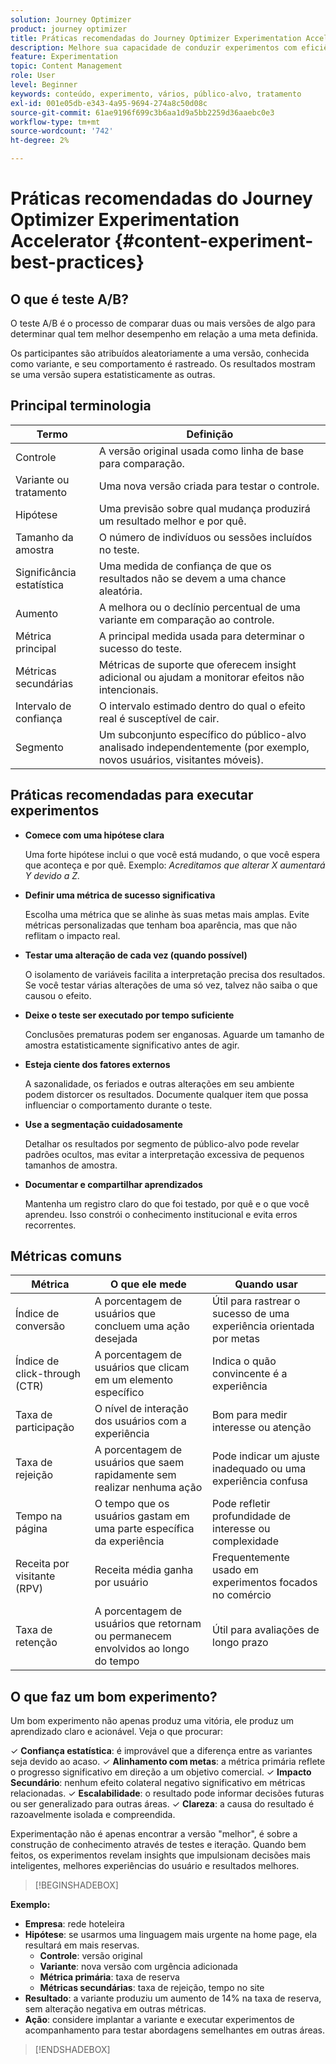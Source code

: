 ```yaml
---
solution: Journey Optimizer
product: journey optimizer
title: Práticas recomendadas do Journey Optimizer Experimentation Accelerator
description: Melhore sua capacidade de conduzir experimentos com eficiência e gerar insights
feature: Experimentation
topic: Content Management
role: User
level: Beginner
keywords: conteúdo, experimento, vários, público-alvo, tratamento
exl-id: 001e05db-e343-4a95-9694-274a8c50d08c
source-git-commit: 61ae9196f699c3b6aa1d9a5bb2259d36aaebc0e3
workflow-type: tm+mt
source-wordcount: '742'
ht-degree: 2%

---
```


# Práticas recomendadas do Journey Optimizer Experimentation Accelerator {#content-experiment-best-practices}

## O que é teste A/B?

O teste A/B é o processo de comparar duas ou mais versões de algo para determinar qual tem melhor desempenho em relação a uma meta definida.

Os participantes são atribuídos aleatoriamente a uma versão, conhecida como variante, e seu comportamento é rastreado. Os resultados mostram se uma versão supera estatisticamente as outras.

## Principal terminologia

| Termo | Definição |
|-|-|
| Controle | A versão original usada como linha de base para comparação. |
| Variante ou tratamento | Uma nova versão criada para testar o controle. |
| Hipótese | Uma previsão sobre qual mudança produzirá um resultado melhor e por quê. |
| Tamanho da amostra | O número de indivíduos ou sessões incluídos no teste. |
| Significância estatística | Uma medida de confiança de que os resultados não se devem a uma chance aleatória. |
| Aumento | A melhora ou o declínio percentual de uma variante em comparação ao controle. |
| Métrica principal | A principal medida usada para determinar o sucesso do teste. |
| Métricas secundárias | Métricas de suporte que oferecem insight adicional ou ajudam a monitorar efeitos não intencionais. |
| Intervalo de confiança | O intervalo estimado dentro do qual o efeito real é susceptível de cair. |
| Segmento | Um subconjunto específico do público-alvo analisado independentemente (por exemplo, novos usuários, visitantes móveis). |

## Práticas recomendadas para executar experimentos

* **Comece com uma hipótese clara**

  Uma forte hipótese inclui o que você está mudando, o que você espera que aconteça e por quê.
Exemplo: _Acreditamos que alterar X aumentará Y devido a Z._

* **Definir uma métrica de sucesso significativa**

  Escolha uma métrica que se alinhe às suas metas mais amplas. Evite métricas personalizadas que tenham boa aparência, mas que não reflitam o impacto real.

* **Testar uma alteração de cada vez (quando possível)**

  O isolamento de variáveis facilita a interpretação precisa dos resultados. Se você testar várias alterações de uma só vez, talvez não saiba o que causou o efeito.

* **Deixe o teste ser executado por tempo suficiente**

  Conclusões prematuras podem ser enganosas. Aguarde um tamanho de amostra estatisticamente significativo antes de agir.

* **Esteja ciente dos fatores externos**

  A sazonalidade, os feriados e outras alterações em seu ambiente podem distorcer os resultados. Documente qualquer item que possa influenciar o comportamento durante o teste.

* **Use a segmentação cuidadosamente**

  Detalhar os resultados por segmento de público-alvo pode revelar padrões ocultos, mas evitar a interpretação excessiva de pequenos tamanhos de amostra.

* **Documentar e compartilhar aprendizados**

  Mantenha um registro claro do que foi testado, por quê e o que você aprendeu. Isso constrói o conhecimento institucional e evita erros recorrentes.

## Métricas comuns

| Métrica | O que ele mede | Quando usar |
|-|-|-|
| Índice de conversão | A porcentagem de usuários que concluem uma ação desejada | Útil para rastrear o sucesso de uma experiência orientada por metas |
| Índice de click-through (CTR) | A porcentagem de usuários que clicam em um elemento específico | Indica o quão convincente é a experiência |
| Taxa de participação | O nível de interação dos usuários com a experiência | Bom para medir interesse ou atenção |
| Taxa de rejeição | A porcentagem de usuários que saem rapidamente sem realizar nenhuma ação | Pode indicar um ajuste inadequado ou uma experiência confusa |
| Tempo na página | O tempo que os usuários gastam em uma parte específica da experiência | Pode refletir profundidade de interesse ou complexidade |
| Receita por visitante (RPV) | Receita média ganha por usuário | Frequentemente usado em experimentos focados no comércio |
| Taxa de retenção | A porcentagem de usuários que retornam ou permanecem envolvidos ao longo do tempo | Útil para avaliações de longo prazo |

## O que faz um bom experimento?

Um bom experimento não apenas produz uma vitória, ele produz um aprendizado claro e acionável.
Veja o que procurar:

&check; **Confiança estatística**: é improvável que a diferença entre as variantes seja devido ao acaso.
&check; **Alinhamento com metas**: a métrica primária reflete o progresso significativo em direção a um objetivo comercial.
&check; **Impacto Secundário**: nenhum efeito colateral negativo significativo em métricas relacionadas.
&check; **Escalabilidade**: o resultado pode informar decisões futuras ou ser generalizado para outras áreas.
&check; **Clareza**: a causa do resultado é razoavelmente isolada e compreendida.

Experimentação não é apenas encontrar a versão &quot;melhor&quot;, é sobre a construção de conhecimento através de testes e iteração. Quando bem feitos, os experimentos revelam insights que impulsionam decisões mais inteligentes, melhores experiências do usuário e resultados melhores.

>[!BEGINSHADEBOX]

**Exemplo:**

* **Empresa**: rede hoteleira
* **Hipótese**: se usarmos uma linguagem mais urgente na home page, ela resultará em mais reservas.
   * **Controle**: versão original
   * **Variante**: nova versão com urgência adicionada
   * **Métrica primária**: taxa de reserva
   * **Métricas secundárias**: taxa de rejeição, tempo no site
* **Resultado**: a variante produziu um aumento de 14% na taxa de reserva, sem alteração negativa em outras métricas.
* **Ação**: considere implantar a variante e executar experimentos de acompanhamento para testar abordagens semelhantes em outras áreas.

>[!ENDSHADEBOX]
